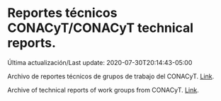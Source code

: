 # Reportes técnicos CONACyT/CONACyT technical reports.

Última actualización/Last update: 2020-07-30T20:14:43-05:00

Archivo de reportes técnicos de grupos de trabajo del CONACyT. [Link](https://coronavirus.conacyt.mx/productos/index.html).

Archive of technical reports of work groups from CONACyT. [Link](https://coronavirus.conacyt.mx/productos/index.html).
